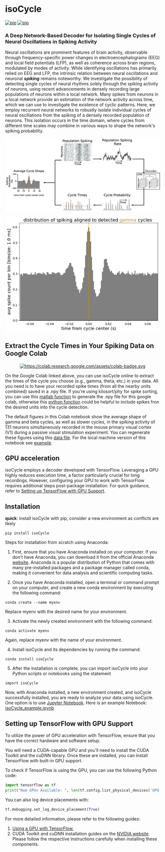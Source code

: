 # isoCycle
<!-- [![preprint](https://img.shields.io/badge/preprint-bioRxiv-blue)]() -->
[![pip](https://img.shields.io/badge/poster-CCN23-blue)](https://github.com/esiabri/isoCycle/blob/main/isoCycle/files/Poster_CCNeuro.pdf)
[![pip](https://img.shields.io/badge/pip%20install-PyPI-orange)](https://pypi.org/project/isoCycle/)
### A Deep Network-Based Decoder for Isolating Single Cycles of Neural Oscillations in Spiking Activity

<!-- <p align="justify"> -->
Neural oscillations are prominent features of brain activity, observable through frequency-specific power changes in electroencephalograms (EEG) and local field potentials (LFP), as well as coherence across brain regions, modulated by modes of activity. While identifying oscillations has primarily relied on EEG and LFP, the intrinsic relation between neural oscillations and neuronal ***spiking*** remains noteworthy. We investigate the possibility of detecting single cycles of neural rhythms solely through the spiking activity of neurons, using recent advancements in densely recording large populations of neurons within a local network. Many spikes from neurons in a local network provide an estimation of the network activity across time, which we can use to investigate the existence of cyclic patterns. Here, we employ recurrent neural networks to robustly isolate individual cycles of neural oscillations from the spiking of a densely recorded population of neurons. This isolation occurs in the time domain, where cycles from different time scales may combine in various ways to shape the network's spiking probability.
<!-- </p> -->

<p align="center">
  <img alt="https://github.com/esiabri/isoCycle/blob/main/isoCycle/files/decoder_schematics.jpg" src="https://github.com/esiabri/isoCycle/blob/main/isoCycle/files/decoder_schematics.jpg" align="center" style="pointer-events: auto;" width="600px"/>
</a>

<p align="center">
  <img alt="https://github.com/esiabri/isoCycle/blob/main/isoCycle/files/gammaCycleAvgShape.png" src="https://github.com/esiabri/isoCycle/blob/main/isoCycle/files/gammaCycleAvgShape.png" align="center" style="pointer-events: auto;" width="600px"/>
</a>



## Extract the Cycle Times in Your Spiking Data on Google Colab
<p align="center">
<a class="new-tab-link" href="https://colab.research.google.com/github/esiabri/isoCycle/blob/main/isoCycle_yourData_Colab.ipynb" target="_blank" style="pointer-events: none;">
  <img alt="https://colab.research.google.com/assets/colab-badge.svg" src="https://colab.research.google.com/assets/colab-badge.svg" align="center" style="pointer-events: auto;" width="250px"/>
</a>

On the Google Colab linked above, you can use isoCycle online to extract the times of the cycle you choose (e.g., gamma, theta, etc.) in your data. All you need is to have your recorded spike times (from all the nearby units combined) saved in a .npy file. If you're using kilosort/phy for spike sorting, you can use this [matlab function](https://github.com/esiabri/isoCycle/blob/main/isoCycle/files/isoCycleInput_build.m) to generate the .npy file for this google colab, otherwise this [python function](https://github.com/esiabri/isoCycle/blob/main/isoCycle/decoder.py#L646) could be helpful to include spikes fron the desired units into the cycle detection.</p>

The default figures in this Colab notebook show the average shape of gamma and beta cycles, as well as slower cycles, in the spiking activity of 131 neurons simultaneously recorded in the mouse primary visual cortex (V1) during a passive visual stimulation experiment. You can regenerate these figures using this [data file](https://drive.google.com/file/d/1USRsBorZa9iL2ukuZJOt5P8Eu8tZL3aJ/view?usp=sharing). For the local machine version of this notebook see [example](https://github.com/esiabri/isoCycle/tree/main/isoCycle/example).</p>

## GPU acceleration
isoCycle employs a decoder developed with TensorFlow. Leveraging a GPU highly reduces execution time, a factor particularly crucial for long recordings. However, configuring your GPU to work with TensorFlow requires additional steps post-package installation. For quick guidance, refer to [Setting up TensorFlow with GPU Support](#setting-up-tensorflow-with-gpu-support). 
    
## Installation
<p>
  
**quick**: install isoCycle with pip, consider a new environment as conflicts are likely

```buildoutcfg
pip install isoCycle
```

Steps for installation from scratch using Anaconda:

1. First, ensure that you have Anaconda installed on your computer. If you don't have Anaconda, you can download it from the official Anaconda [website](https://www.anaconda.com/downloads). Anaconda is a popular distribution of Python that comes with many pre-installed packages and a package manager called conda, making it convenient for data analysis and scientific computing tasks.

2. Once you have Anaconda installed, open a terminal or command prompt on your computer, and create a new conda environment by executing the following command:
```buildoutcfg
conda create --name myenv
```
Replace myenv with the desired name for your environment.

3. Activate the newly created environment with the following command:
```buildoutcfg
conda activate myenv
```
Again, replace myenv with the name of your environment.

4. Install isoCycle and its dependencies by running the command:
```buildoutcfg
conda install isoCycle
```
5. After the installation is complete, you can import isoCycle into your Python scripts or notebooks using the statement
```buildoutcfg
import isoCycle
```

Now, with Anaconda installed, a new environment created, and isoCycle successfully installed, you are ready to analyze your data using isoCycle. One option is to use [Jupyter Notebook](https://jupyter.org/try-jupyter/retro/notebooks/?path=notebooks/Intro.ipynb). Here is an example Notebook: [isoCycle_example.ipynb](https://github.com/esiabri/isoCycle/blob/main/isoCycle/example/isoCycle_example.ipynb)
</p>

## Setting up TensorFlow with GPU Support

To utilize the power of GPU acceleration with TensorFlow, ensure that you have the correct hardware and software setup. 

You will need a CUDA-capable GPU and you'll need to install the CUDA Toolkit and the cuDNN library. Once these are installed, you can install TensorFlow with built-in GPU support.

To check if TensorFlow is using the GPU, you can use the following Python code:

```python
import tensorflow as tf
print("Num GPUs Available: ", len(tf.config.list_physical_devices('GPU')))
```
  
You can also log device placements with:
  
```python
tf.debugging.set_log_device_placement(True)
```
  
For more detailed information, please refer to the following guides:

1. [Using a GPU with TensorFlow.](https://www.tensorflow.org/guide/gpu)
2. CUDA Toolkit and cuDNN installation guides on the [NVIDIA website](https://developer.nvidia.com/cuda-toolkit).
Please follow the respective instructions carefully when installing these components.
